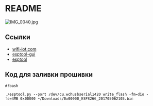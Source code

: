 # README #

![IMG_0040.jpg](https://bitbucket.org/repo/gkkjM4R/images/619750194-IMG_0040.jpg)

## Ссылки ##
* [wifi-iot.com](https://wifi-iot.com/)
* [esptool-gui](https://github.com/Rodmg/esptool-gui)
* [esptool](https://github.com/espressif/esptool)


## Код для заливки прошивки ##
```
#!bash

./esptool.py --port /dev/cu.wchusbserial1420 write_flash -fm=dio -fs=4MB 0x00000 ~/Downloads/0x00000_ESP8266_201705062105.bin

```